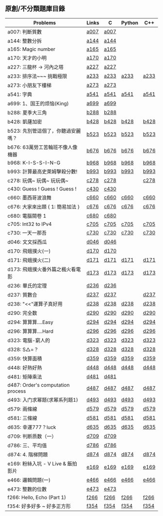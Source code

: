## 原創/不分類題庫目錄

|Problems|Links|C|Python|C++|
|-|-|-|-|-|
|a007: 判斷質數|[a007](Contents/a007/a007.md)|[a007](Contents/a007/a007.c)|||
|a144: 整數分拆|[a144](Contents/a144/a144.md)|[a144](Contents/a144/a144.c)|||
|a165: Magic number|[a165](Contents/a165/a165.md)|[a165](Contents/a165/a165.c)|||
|a170: 天才的小明|[a170](Contents/a170/a170.md)|[a170](Contents/a170/a170.c)|||
|a227: 三龍杯 -> 河內之塔|[a227](Contents/a227/a227.md)|[a227](Contents/a227/a227.c)|||
|a233: 排序法~~~ 挑戰極限|[a233](Contents/a233/a233.md)|[a233](Contents/a233/a233.c)|[a233](Contents/a233/a233.py)|[a233](Contents/a233/a233.cpp)|
|a273: 小朋友下樓梯|[a273](Contents/a273/a273.md)|[a273](Contents/a273/a273.c)|||
|a541: 字典|[a541](Contents/a541/a541.md)|[a541](Contents/a541/a541.c)|[a541](Contents/a541/a541.py)|[a541](Contents/a541/a541.cpp)|
|a699: 1、国王的烦恼(King)|[a699](Contents/a699/a699.md)|[a699](Contents/a699/a699.c)|||
|b288: 夏季大三角|[b288](Contents/b288/b288.md)|[b288](Contents/b288/b288.c)|||
|b428: 凱薩加密|[b428](Contents/b428/b428.md)|[b428](Contents/b428/b428.c)|[b428](Contents/b428/b428.py)|[b428](Contents/b428/b428.cpp)|
|b523: 先別管這個了，你聽過安麗嗎？|[b523](Contents/b523/b523.md)|[b523](Contents/b523/b523.c)|[b523](Contents/b523/b523.py)|[b523](Contents/b523/b523.cpp)|
|b676: 63萬勞工苦輪班不像人像機器|[b676](Contents/b676/b676.md)|[b676](Contents/b676/b676.c)|[b676](Contents/b676/b676.py)|[b676](Contents/b676/b676.cpp)|
|b968: K-I-S-S-I-N-G|[b968](Contents/b968/b968.md)|[b968](Contents/b968/b968.c)|[b968](Contents/b968/b968.py)|[b968](Contents/b968/b968.cpp)|
|b993: 計算最高史萊姆擊殺分數!|[b993](Contents/b993/b993.md)|[b993](Contents/b993/b993.c)|[b993](Contents/b993/b993.py)|[b993](Contents/b993/b993.cpp)|
|c278: 玩偶~ 玩偶~ 玩玩偶~|[c278](Contents/c278/c278.md)|[c278](Contents/c278/c278.c)||[c278](Contents/c278/c278.cpp)|
|c430: Guess ! Guess ! Guess !|[c430](Contents/c430/c430.md)|[c430](Contents/c430/c430.c)|||
|c660: 墨西哥波浪舞|[c660](Contents/c660/c660.md)|[c660](Contents/c660/c660.c)|[c660](Contents/c660/c660.py)|[c660](Contents/c660/c660.cpp)|
|c676: 大家來出題 { 1: 簡易加法 }|[c676](Contents/c676/c676.md)|[c676](Contents/c676/c676.c)|[c676](Contents/c676/c676.py)|[c676](Contents/c676/c676.cpp)|
|c680: 電腦閱卷 1|[c680](Contents/c680/c680.md)|[c680](Contents/c680/c680.c)|||
|c705: Int32 to IPv4|[c705](Contents/c705/c705.md)|[c705](Contents/c705/c705.c)|[c705](Contents/c705/c705.py)|[c705](Contents/c705/c705.cpp)|
|c730: 一天一那吾|[c730](Contents/c730/c730.md)|[c730](Contents/c730/c730.c)|[c730](Contents/c730/c730.py)|[c730](Contents/c730/c730.cpp)|
|d046: 文文採西瓜|[d046](Contents/d046/d046.md)|[d046](Contents/d046/d046.c)|||
|d170: 飛蛾撲火(一)|[d170](Contents/d170/d170.md)|[d170](Contents/d170/d170.c)|||
|d171: 飛蛾撲火(二)|[d171](Contents/d171/d171.md)|[d171](Contents/d171/d171.c)|[d171](Contents/d171/d171.py)|[d171](Contents/d171/d171.cpp)|
|d173: 飛蛾撲火番外篇之楓火看電影|[d173](Contents/d173/d173.md)|[d173](Contents/d173/d173.c)|[d173](Contents/d173/d173.py)|[d173](Contents/d173/d173.cpp)|
|d236: 畢氏的定理|[d236](Contents/d236/d236.md)|[d236](Contents/d236/d236.c)|||
|d237: 質數合|[d237](Contents/d237/d237.md)|[d237](Contents/d237/d237.c)||[d237](Contents/d237/d237.cpp)|
|d238: "<<"運算子真好用|[d238](Contents/d238/d238.md)|[d238](Contents/d238/d238.c)|[d238](Contents/d238/d238.py)|[d238](Contents/d238/d238.cpp)|
|d290: 完全数|[d290](Contents/d290/d290.md)|[d290](Contents/d290/d290.c)|[d290](Contents/d290/d290.py)|[d290](Contents/d290/d290.cpp)|
|d294: 算算算....Easy|[d294](Contents/d294/d294.md)|[d294](Contents/d294/d294.c)|[d294](Contents/d294/d294.py)|[d294](Contents/d294/d294.cpp)|
|d296: 算算算....Hard|[d296](Contents/d296/d296.md)|[d296](Contents/d296/d296.c)|[d296](Contents/d296/d296.py)|[d296](Contents/d296/d296.cpp)|
|d323: 電腦-窮人的|[d323](Contents/d323/d323.md)|[d323](Contents/d323/d323.c)|[d323](Contents/d323/d323.py)|[d323](Contents/d323/d323.cpp)|
|d328: S△=？|[d328](Contents/d328/d328.md)|[d328](Contents/d328/d328.c)|[d328](Contents/d328/d328.py)|[d328](Contents/d328/d328.cpp)|
|d359: 快算面積|[d359](Contents/d359/d359.md)|[d359](Contents/d359/d359.c)|[d359](Contents/d359/d359.py)|[d359](Contents/d359/d359.cpp)|
|d448: 好熱好熱|[d448](Contents/d448/d448.md)|[d448](Contents/d448/d448.c)|[d448](Contents/d448/d448.py)|[d448](Contents/d448/d448.cpp)|
|d481: 矩陣乘法|[d481](Contents/d481/d481.md)|[d481](Contents/d481/d481.c)|||
|d487: Order's computation process|[d487](Contents/d487/d487.md)|[d487](Contents/d487/d487.c)|[d487](Contents/d487/d487.py)|[d487](Contents/d487/d487.cpp)|
|d493: 入门求幂题(求幂系列题1)|[d493](Contents/d493/d493.md)|[d493](Contents/d493/d493.c)|[d493](Contents/d493/d493.py)|[d493](Contents/d493/d493.cpp)|
|d579: 兩條線|[d579](Contents/d579/d579.md)|[d579](Contents/d579/d579.c)|[d579](Contents/d579/d579.py)|[d579](Contents/d579/d579.cpp)|
|d581: 三條線|[d581](Contents/d581/d581.md)|[d581](Contents/d581/d581.c)|[d581](Contents/d581/d581.py)|[d581](Contents/d581/d581.cpp)|
|d635: 幸運777？luck|[d635](Contents/d635/d635.md)|[d635](Contents/d635/d635.c)|[d635](Contents/d635/d635.py)|[d635](Contents/d635/d635.cpp)|
|d709: 判断质数（一）|[d709](Contents/d709/d709.md)|[d709](Contents/d709/d709.c)|||
|d786: 三、平均值|[d786](Contents/d786/d786.md)|[d786](Contents/d786/d786.c)|||
|d874: 4. 階梯問題|[d874](Contents/d874/d874.md)|[d874](Contents/d874/d874.c)|[d874](Contents/d874/d874.py)|[d874](Contents/d874/d874.cpp)|
|e169: 粉絲入坑 - V Live & 飯拍影片|[e169](Contents/e169/e169.md)|[e169](Contents/e169/e169.c)|[e169](Contents/e169/e169.py)|[e169](Contents/e169/e169.cpp)|
|e466: 邏輯問題(一)|[e466](Contents/e466/e466.md)|[e466](Contents/e466/e466.c)|[e466](Contents/e466/e466.py)|[e466](Contents/e466/e466.cpp)|
|e473: 整數的位數|[e473](Contents/e473/e473.md)|[e473](Contents/e473/e473.c)|||
|f266: Hello, Echo (Part 1)|[f266](Contents/f266/f266.md)|[f266](Contents/f266/f266.c)|[f266](Contents/f266/f266.py)|[f266](Contents/f266/f266.cpp)|
|f354: 好多好多 ~ 好多正方形|[f354](Contents/f354/f354.md)|[f354](Contents/f354/f354.c)|[f354](Contents/f354/f354.py)|[f354](Contents/f354/f354.cpp)|
